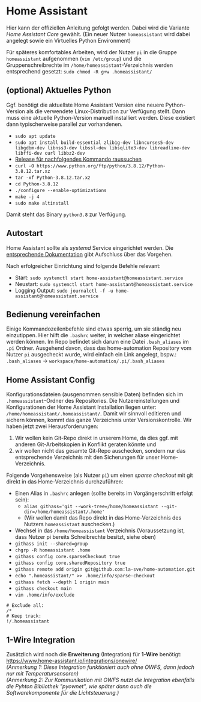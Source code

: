 # Home Assistant
Hier kann der offiziellen Anleitung gefolgt werden. Dabei wird die Variante _Home Assistant Core_ gewählt. (Ein neuer Nutzer `homeassistant` wird dabei angelegt sowie ein Virtuelles Python Environment)

Für späteres komfortables Arbeiten, wird der Nutzer `pi` in die Gruppe `homeassistant` aufgenommen (`vim /etc/group`) und die Gruppenschreibrechte im `/home/homeassistant`-Verzeichnis werden entsprechend gesetzt: `sudo chmod -R g+w .homeassistant/`

## (optional) Aktuelles Python
Ggf. benötigt die aktuellste Home Assistant Version eine neuere Python-Version als die verwendete Linux-Distribution zur Verfügung stellt. Dann muss eine aktuelle Python-Version manuell installiert werden. Diese existiert dann typischerweise parallel zur vorhandenen.

- `sudo apt update`
- `sudo apt install build-essential zlib1g-dev libncurses5-dev libgdbm-dev libnss3-dev libssl-dev libsqlite3-dev libreadline-dev libffi-dev curl libbz2-dev`
- [Release für nachfolgendes Kommando raussuchen](https://www.python.org/downloads/source/)
- `curl -O https://www.python.org/ftp/python/3.8.12/Python-3.8.12.tar.xz`
- `tar -xf Python-3.8.12.tar.xz`
- `cd Python-3.8.12`
- `./configure --enable-optimizations`
- `make -j 4`
- `sudo make altinstall`

Damit steht das Binary `python3.8` zur Verfügung.

## Autostart
Home Assistant sollte als *systemd* Service eingerichtet werden. Die [entsprechende Dokumentation](https://www.home-assistant.io/docs/autostart/systemd/) gibt Aufschluss über das Vorgehen.

Nach erfolgreicher Einrichtung sind folgende Befehle relevant:

- Start: `sudo systemctl start home-assistant@homeassistant.service`
- Neustart: `sudo systemctl start home-assistant@homeassistant.service`
- Logging Output: `sudo journalctl -f -u home-assistant@homeassistant.service`

## Bedienung vereinfachen
Einige Kommandozeilenbefehle sind etwas sperrig, um sie ständig neu einzutippen.
Hier hilft die `.bashrc` weiter, in welcher aliase eingerichtet werden können.
Im Repo befindet sich darum eine Datei `.bash_aliases` im `.pi` Ordner.
Ausgehend davon, dass das home-automation Repository vom Nutzer `pi` ausgecheckt wurde, wird einfach ein Link angelegt, bspw.: 
`.bash_aliases` -> `workspace/home-automation/.pi/.bash_aliases`

## Home Assistant Config
Konfigurationsdateien (ausgenommen sensible Daten) befinden sich im `.homeassistant`-Ordner des Repositories.
Die Nutzereinstellungen und Konfigurationen der Home Assistant Installation liegen unter: `/home/homeassistant/.homeassistant/`.
Damit wir sinnvoll editieren und sichern können, kommt das ganze Verzeichnis unter Versionskontrolle. Wir haben jetzt zwei Herausforderungen: 

1. Wir wollen kein Git-Repo direkt in unserem Home, da dies ggf. mit anderen Git-Arbeitskopien in Konflikt geraten könnte und 
2. wir wollen nicht das gesamte Git-Repo auschecken, sondern nur das entsprechende Verzeichnis mit den Sicherungen für unser Home-Verzeichnis.

Folgende Vorgehensweise (als Nutzer `pi`) um einen *sparse checkout* mit git direkt in das Home-Verzeichnis durchzuführen:

* Einen Alias in `.bashrc` anlegen (sollte bereits im Vorgängerschritt erfolgt sein):
	* `alias githass='git --work-tree=/home/homeassistant --git-dir=/home/homeassistant/.home'`
	* (Wir wollen damit das Repo direkt in das Home-Verzeichnis des Nutzers `homeassistant` auschecken.)
* Wechsel in das `/home/homeassistant` Verzeichnis (Voraussetzung ist, dass Nutzer pi bereits Schreibrechte besitzt, siehe oben)
* `githass init --shared=group`
* `chgrp -R homeassistant .home`
* `githass config core.sparseCheckout true`
* `githass config core.sharedRepository true`
* `githass remote add origin git@github.com:la-sve/home-automation.git`
* `echo ".homeassistant/" >> .home/info/sparse-checkout`
* `githass fetch --depth 1 origin main`
* `githass checkout main`
* `vim .home/info/exclude`

```
# Exclude all:
/*
# Keep track:
!/.homeassistant
```

## 1-Wire Integration
Zusätzlich wird noch die **Erweiterung** (Integration) für **1-Wire** benötigt:<br>
https://www.home-assistant.io/integrations/onewire/ <br>
_(Anmerkung 1: Diese Integration funktioniert auch ohne OWFS, dann jedoch nur mit Temperatursensoren)_<br>
_(Anmerkung 2: Zur Kommunikation mit OWFS nutzt die Integration ebenfalls die Pyhton Bibliothek "pyownet", wie später dann auch die Softwarekomponente für die Lichtsteuerung.)_


